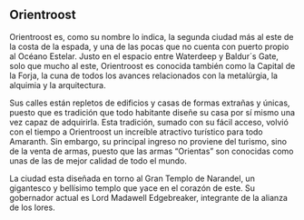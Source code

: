 <h2>Orientroost</h2>
<p>Orientroost es, como su nombre lo indica, la segunda ciudad más al este de la costa de la espada, y una de las pocas que no cuenta con puerto propio al Océano Estelar. Justo en el espacio entre Waterdeep y Baldur´s Gate, solo que mucho al este, Orientroost es conocida también como la Capital de la Forja, la cuna de todos los avances relacionados con la metalúrgia, la alquimia y la arquitectura.</p>
<p>Sus calles están repletos de edificios y casas de formas extrañas y únicas, puesto que es tradición que todo habitante diseñe su casa por sí mismo una vez capaz de adquirirla. Esta tradición, sumado con su fácil acceso, volvió con el tiempo a Orientroost un increíble atractivo turístico para todo Amaranth. Sin embargo, su principal ingreso no proviene del turismo, sino de la venta de armas, puesto que las armas “Orientas” son conocidas como unas de las de mejor calidad de todo el mundo.</p>
<p>La ciudad esta diseñada en torno al Gran Templo de Narandel, un gigantesco y bellísimo templo que yace en el corazón de este. Su gobernador actual es Lord Madawell Edgebreaker, integrante de la alianza de los lores.</p>
